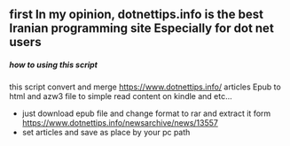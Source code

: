 ## first In my opinion, dotnettips.info is the best Iranian programming site Especially  for dot net users 
##### how to using this script
this script convert and merge https://www.dotnettips.info/ articles Epub  to html and azw3 file 
to simple read content on kindle and etc...
- just download epub file and change format to rar and extract it form https://www.dotnettips.info/newsarchive/news/13557 
- set articles and save as place by your pc path 



